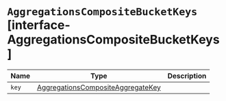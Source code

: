 # `AggregationsCompositeBucketKeys` [interface-AggregationsCompositeBucketKeys]

| Name | Type | Description |
| - | - | - |
| `key` | [AggregationsCompositeAggregateKey](./AggregationsCompositeAggregateKey.md) | &nbsp; |
